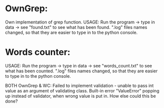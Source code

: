 # OwnGrep:
Own implementation of grep function.
USAGE: Run the program -> type in data -> see "found.txt" to see what has been found. ".log" files names changed, so that they are easier to type in to the python console.

# Words counter:
USAGE: Run the program -> type in data -> see "words_count.txt" to see what has been counted. ".log" files names changed, so that they are easier to type in to the python console.

BOTH OwnGrep & WC: Failed to implement validation - unable to pass int value as an argument of validating class. Built-in error "ValueError" popping up instead of validator, when wrong value is put in. How else could this be done?
